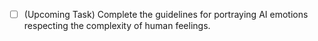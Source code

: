 - [ ] (Upcoming Task) Complete the guidelines for portraying AI emotions respecting the complexity of human feelings.